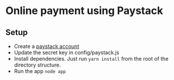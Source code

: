 # Online payment using Paystack

## Setup

* Create a <a href='https://dashboard.paystack.com/#/signup'>paystack account</a>
* Update the secret key in config/paystack.js
* Install dependencies. Just run
<code>yarn install</code>
from the root of the directory structure.
* Run the app
<code>node app</code>

